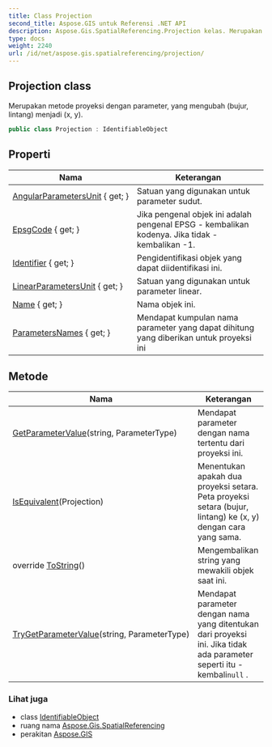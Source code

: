 ```yaml
---
title: Class Projection
second_title: Aspose.GIS untuk Referensi .NET API
description: Aspose.Gis.SpatialReferencing.Projection kelas. Merupakan metode proyeksi dengan parameter yang mengubah bujur lintang menjadi x y.
type: docs
weight: 2240
url: /id/net/aspose.gis.spatialreferencing/projection/
---
```

## Projection class

Merupakan metode proyeksi dengan parameter, yang mengubah (bujur, lintang) menjadi (x, y).

```csharp
public class Projection : IdentifiableObject
```

## Properti

| Nama | Keterangan |
| --- | --- |
| [AngularParametersUnit](../../aspose.gis.spatialreferencing/projection/angularparametersunit/) { get; } | Satuan yang digunakan untuk parameter sudut. |
| [EpsgCode](../../aspose.gis.spatialreferencing/identifiableobject/epsgcode/) { get; } | Jika pengenal objek ini adalah pengenal EPSG - kembalikan kodenya. Jika tidak - kembalikan -1. |
| [Identifier](../../aspose.gis.spatialreferencing/identifiableobject/identifier/) { get; } | Pengidentifikasi objek yang dapat diidentifikasi ini. |
| [LinearParametersUnit](../../aspose.gis.spatialreferencing/projection/linearparametersunit/) { get; } | Satuan yang digunakan untuk parameter linear. |
| [Name](../../aspose.gis.spatialreferencing/identifiableobject/name/) { get; } | Nama objek ini. |
| [ParametersNames](../../aspose.gis.spatialreferencing/projection/parametersnames/) { get; } | Mendapat kumpulan nama parameter yang dapat dihitung yang diberikan untuk proyeksi ini |

## Metode

| Nama | Keterangan |
| --- | --- |
| [GetParameterValue](../../aspose.gis.spatialreferencing/projection/getparametervalue/)(string, ParameterType) | Mendapat parameter dengan nama tertentu dari proyeksi ini. |
| [IsEquivalent](../../aspose.gis.spatialreferencing/projection/isequivalent/)(Projection) | Menentukan apakah dua proyeksi setara. Peta proyeksi setara (bujur, lintang) ke (x, y) dengan cara yang sama. |
| override [ToString](../../aspose.gis.spatialreferencing/identifiableobject/tostring/)() | Mengembalikan string yang mewakili objek saat ini. |
| [TryGetParameterValue](../../aspose.gis.spatialreferencing/projection/trygetparametervalue/)(string, ParameterType) | Mendapat parameter dengan nama yang ditentukan dari proyeksi ini. Jika tidak ada parameter seperti itu - kembali`null` . |

### Lihat juga

* class [IdentifiableObject](../identifiableobject/)
* ruang nama [Aspose.Gis.SpatialReferencing](../../aspose.gis.spatialreferencing/)
* perakitan [Aspose.GIS](../../)


